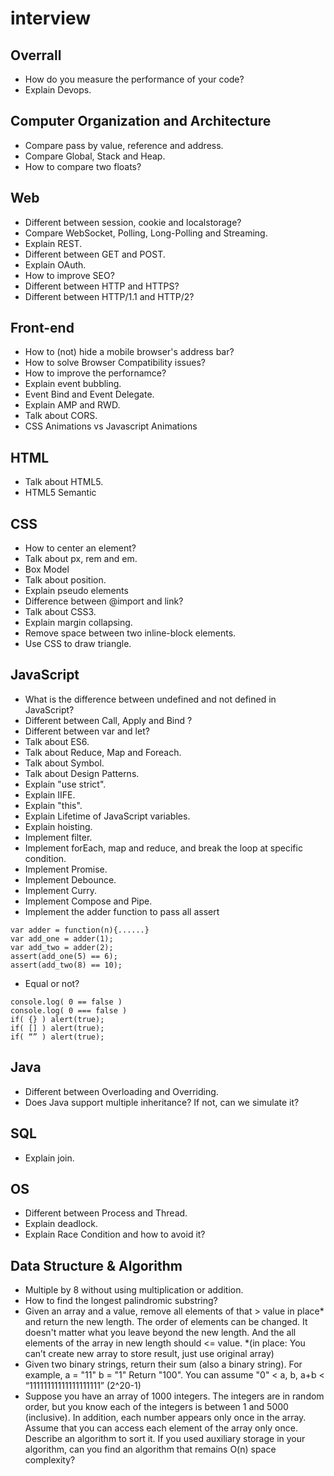 # interview

## Overrall
* How do you measure the performance of your code?
* Explain Devops.

## Computer Organization and Architecture
* Compare pass by value, reference and address.  
* Compare Global, Stack and Heap.
* How to compare two floats?

## Web 
* Different between session, cookie and localstorage? 
* Compare WebSocket, Polling, Long-Polling and Streaming. 
* Explain REST.
* Different between GET and POST.
* Explain OAuth.
* How to improve SEO?
* Different between HTTP and HTTPS?
* Different between HTTP/1.1 and HTTP/2?

## Front-end 
* How to (not) hide a mobile browser's address bar?
* How to solve Browser Compatibility issues?
* How to improve the perfornamce? 
* Explain event bubbling.  
* Event Bind and Event Delegate.
* Explain AMP and RWD.
* Talk about CORS.
* CSS Animations vs Javascript Animations

## HTML
* Talk about HTML5.
* HTML5 Semantic

## CSS 
* How to center an element? 
* Talk about px, rem and em.
* Box Model
* Talk about position.
* Explain pseudo elements   
* Difference between @import and link?
* Talk about CSS3.
* Explain margin collapsing.
* Remove space between two inline-block elements.
* Use CSS to draw triangle.

## JavaScript     
* What is the difference between undefined and not defined in JavaScript? 
* Different between Call, Apply and Bind ?  
* Different between var and let?
* Talk about ES6.
* Talk about Reduce, Map and Foreach.
* Talk about Symbol.
* Talk about Design Patterns.
* Explain "use strict".
* Explain IIFE.
* Explain "this".
* Explain Lifetime of JavaScript variables.
* Explain hoisting.
* Implement filter.
* Implement forEach, map and reduce, and break the loop at specific condition.
* Implement Promise.
* Implement Debounce.
* Implement Curry.
* Implement Compose and Pipe.
* Implement the adder function to pass all assert 
```
var adder = function(n){......}
var add_one = adder(1);
var add_two = adder(2);	
assert(add_one(5) == 6); 
assert(add_two(8) == 10);   
```
* Equal or not? 
```
console.log( 0 == false )
console.log( 0 === false )
if( {} ) alert(true); 						
if( [] ) alert(true); 
if( “” ) alert(true);
```

## Java 
* Different between Overloading and Overriding.
* Does Java support multiple inheritance? If not, can we simulate it?  

## SQL
* Explain join.  

## OS
* Different between Process and Thread.
* Explain deadlock.
* Explain Race Condition and how to avoid it?  

## Data Structure & Algorithm
* Multiple by 8 without using multiplication or addition.
* How to find the longest palindromic substring?
* Given an array and a value, remove all elements of that > value in place* and return the new length. The order of elements can be changed. It doesn't matter what you leave beyond the new length. And the all elements of the array in new length should <= value. *(in place: You can’t create new array to store result, just use original array)
* Given two binary strings, return their sum (also a binary string). For example, a = "11" b = "1" Return "100". You can assume "0" < a, b, a+b < “11111111111111111111” (2^20-1)
* Suppose you have an array of 1000 integers. The integers are in random order, but you know each of the integers is between 1 and 5000 (inclusive). In addition, each number appears only once in the array. Assume that you can access each element of the array only once. Describe an algorithm to sort it. If you used auxiliary storage in your algorithm, can you find an algorithm that remains O(n) space complexity?
